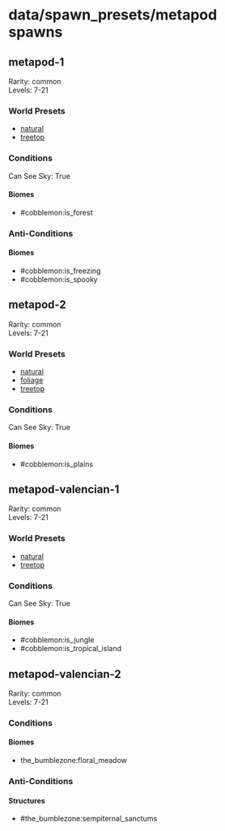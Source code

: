 # data/spawn_presets/metapod spawns  
  
## metapod-1  
Rarity: common  
Levels: 7-21  
  
### World Presets  
* [natural](/data/spawn_data/natural.md)  
* [treetop](/data/spawn_data/treetop.md)  
  
### Conditions  
Can See Sky: True  
  
#### Biomes  
  * #cobblemon:is_forest
  
  
### Anti-Conditions  
  
#### Biomes  
  * #cobblemon:is_freezing
  * #cobblemon:is_spooky
  
  
## metapod-2  
Rarity: common  
Levels: 7-21  
  
### World Presets  
* [natural](/data/spawn_data/natural.md)  
* [foliage](/data/spawn_data/foliage.md)  
* [treetop](/data/spawn_data/treetop.md)  
  
### Conditions  
Can See Sky: True  
  
#### Biomes  
  * #cobblemon:is_plains
  
  
## metapod-valencian-1  
Rarity: common  
Levels: 7-21  
  
### World Presets  
* [natural](/data/spawn_data/natural.md)  
* [treetop](/data/spawn_data/treetop.md)  
  
### Conditions  
Can See Sky: True  
  
#### Biomes  
  * #cobblemon:is_jungle
  * #cobblemon:is_tropical_island
  
  
## metapod-valencian-2  
Rarity: common  
Levels: 7-21  
  
### Conditions  
  
#### Biomes  
  * the_bumblezone:floral_meadow
  
  
### Anti-Conditions  
  
#### Structures  
  * #the_bumblezone:sempiternal_sanctums
  
